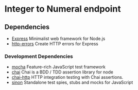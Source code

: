 # Integer to Numeral endpoint

## Dependencies

- [Express](https://expressjs.com/) Minimalist web framework for Node.js
- [http-errors](https://github.com/jshttp/http-errors) Create HTTP errors for Express

### Development Dependencies

- [mocha](https://mochajs.org/) Feature-rich JavaScript test framework
- [chai](https://www.chaijs.com/) Chai is a BDD / TDD assertion library for node
- [chai-http](https://www.chaijs.com/plugins/chai-http/) HTTP integration testing with Chai assertions.
- [sinon](https://sinonjs.org/) Standalone test spies, stubs and mocks for JavaScript
